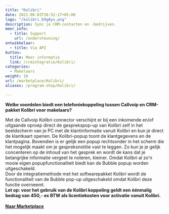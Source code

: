 ```yaml
---
title: "Kolibri"
date: 2021-06-03T16:52:17+05:00
logo: "/kolibri_b9g8yx.png"
description: Sync je CRM-contacten en -bedrijven.
meer_info:
  - title: Support
    url: /ondersteuning/
ontwikkelaar:
  - title: Via API
button:
  title: Meer informatie
  link: /crmintegratie/Kolibri/
categories:
  - Makelaars
weight: 10
url: /marketplace/Kolibri/
aliases: /program-shop/Kolibri/

---
```


**Welke voordelen biedt een telefoniekoppeling tussen Callvoip en CRM-pakket Kolibri voor makelaars?**

Met de Callvoip Kolibri connector verschijnt er bij een inkomende en/of uitgaande oproep direct de gesprekspop-up van Kolibri zelf in het beeldscherm van je PC met de klantinformatie vanuit Kolibri en kun je direct de klantkaart openen.
De Kolibri-popup toont de klantgegevens en de klantpagina. Bovendien is er gelijk een popup rechtsonder in het scherm die het mogelijk maakt om je gespreksnotitie vast te leggen. Zo kun je je gelijk concenteren op de inhoud van het gesprek en wordt de kans dat je belangrijke informatie vergeet te noteren, kleiner. Omdat Kolibri al zo'n mooie eigen popupfunctionaliteit biedt kan de Bubble popup worden uitgeschakeld. 
<br>
Door de integratiemethode met het softwarepakket Kolibri wordt de functionaliteit van de Bubble pop-up uitgeschakeld omdat Kolibri deze functie overneemt.<br>
<b>Let op: voor het gebruik van de Kolibri koppeling geldt een éénmalig bedrag van 450,- ex BTW als licentiekosten voor activatie vanuit Kolibri. <br>
<br>
<a href="/marketplace" class="button">Naar Marketplace</a>
